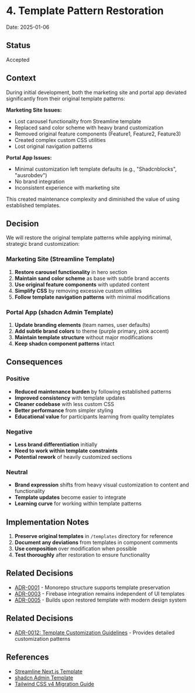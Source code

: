 # 4. Template Pattern Restoration

Date: 2025-01-06

## Status

Accepted

## Context

During initial development, both the marketing site and portal app deviated significantly from their original template patterns:

**Marketing Site Issues:**
- Lost carousel functionality from Streamline template
- Replaced sand color scheme with heavy brand customization
- Removed original feature components (Feature1, Feature2, Feature3)
- Created complex custom CSS utilities
- Lost original navigation patterns

**Portal App Issues:**
- Minimal customization left template defaults (e.g., "Shadcnblocks", "ausrobdev")
- No brand integration
- Inconsistent experience with marketing site

This created maintenance complexity and diminished the value of using established templates.

## Decision

We will restore the original template patterns while applying minimal, strategic brand customization:

### Marketing Site (Streamline Template)
1. **Restore carousel functionality** in hero section
2. **Maintain sand color scheme** as base with subtle brand accents
3. **Use original feature components** with updated content
4. **Simplify CSS** by removing excessive custom utilities
5. **Follow template navigation patterns** with minimal modifications

### Portal App (shadcn Admin Template)
1. **Update branding elements** (team names, user defaults)
2. **Add subtle brand colors** to theme (purple primary, pink accent)
3. **Maintain template structure** without major modifications
4. **Keep shadcn component patterns** intact

## Consequences

### Positive
- **Reduced maintenance burden** by following established patterns
- **Improved consistency** with template updates
- **Cleaner codebase** with less custom CSS
- **Better performance** from simpler styling
- **Educational value** for participants learning from quality templates

### Negative
- **Less brand differentiation** initially
- **Need to work within template constraints**
- **Potential rework** of heavily customized sections

### Neutral
- **Brand expression** shifts from heavy visual customization to content and functionality
- **Template updates** become easier to integrate
- **Learning curve** for working within template patterns

## Implementation Notes

1. **Preserve original templates** in `/templates` directory for reference
2. **Document any deviations** from templates in component comments
3. **Use composition** over modification when possible
4. **Test thoroughly** after restoration to ensure functionality

## Related Decisions

- [ADR-0001](./0001-monorepo-structure.md) - Monorepo structure supports template preservation
- [ADR-0003](./0003-firebase-platform.md) - Firebase integration remains independent of UI templates
- [ADR-0005](./0005-assemblyai-design-system.md) - Builds upon restored template with modern design system

## Related Decisions

- [ADR-0012: Template Customization Guidelines](0012-template-customization-guidelines.md) - Provides detailed customization patterns

## References

- [Streamline Next.js Template](https://github.com/streamline/nextjs-template)
- [shadcn Admin Template](https://github.com/shadcn/admin-template)
- [Tailwind CSS v4 Migration Guide](https://tailwindcss.com/docs/v4-beta)
